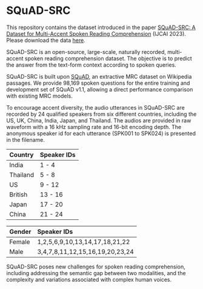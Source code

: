 # SQuAD-SRC
This repository contains the dataset introduced in the paper [SQuAD-SRC: A Dataset for Multi-Accent Spoken Reading Comprehension](https://www.ijcai.org/proceedings/2023/0578.pdf) (IJCAI 2023). Please download the data [here](https://drive.google.com/drive/folders/1HGf0A1GtwCSoc96Xxgg9d9iT_urLIFMR).

SQuAD-SRC is an open-source, large-scale, naturally recorded, multi-accent spoken reading comprehension dataset. The objective is to predict the answer from the text-form context according to spoken queries. 

SQuAD-SRC is built upon [SQuAD](https://rajpurkar.github.io/SQuAD-explorer/), an extractive MRC dataset on Wikipedia passages. We provide 98,169 spoken questions for the entire training and development set of SQuAD v1.1, allowing a direct performance comparison with existing MRC models.

To encourage accent diversity, the audio utterances in SQuAD-SRC are recorded by 24 qualified speakers from six different countries, including the US, UK, China, India, Japan, and Thailand. The audios are provided in raw waveform with a 16 kHz sampling rate and 16-bit encoding depth. The anonymous speaker id for each utterance (SPK001 to SPK024) is presented in the filename.

| Country | Speaker IDs  |
|:-|:-|
| India | 1 - 4  |
| Thailand | 5 - 8  |
| US | 9 - 12  |
| British | 13 - 16  |
| Japan | 17 - 20  |
| China | 21 - 24  |

| Gender | Speaker IDs  |
|:-|:-|
| Female | 1,2,5,6,9,10,13,14,17,18,21,22  |
| Male | 3,4,7,8,11,12,15,16,19,20,23,24  |

SQuAD-SRC poses new challenges for spoken reading comprehension, including addressing the semantic gap between two modalities, and the complexity and variations associated with complex human voices.

